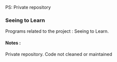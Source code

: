 PS: Private repository


### Seeing to Learn
Programs related to the project : Seeing to Learn.



#### Notes : 
Private repository. Code not cleaned or maintained

